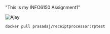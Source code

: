 "This is my INFO6150 Assignment1"

![Ajay](https://drive.google.com/uc?export=view&id=1C8bMWIkq7ycAlPno75MTDL6qiCDeDlYW)

```docker pull prasadaj/receiptprocessor:rptest```
